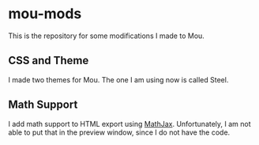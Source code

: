 mou-mods
=============

This is the repository for some modifications I made to Mou.


CSS and Theme
---
I made two themes for Mou. The one I am using now is called Steel.

Math Support
---
I add math support to HTML export using [MathJax](http://www.mathjax.org/). Unfortunately, I am not able to put that in the preview window, since I do not have the code. 


